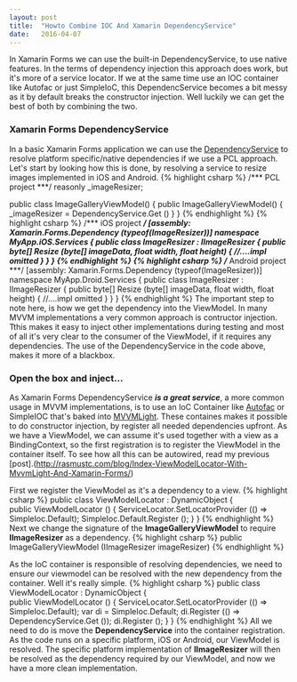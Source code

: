 ```yaml
---
layout: post
title:  "Howto Combine IOC And Xamarin DependencyService"
date:   2016-04-07
---
```


<p class="intro">
<span class="dropcap">I</span>n Xamarin Forms we can use the built-in DependencyService, to use native features. In the terms of dependency injection this approach does work, but it's more of a service locator. If we at the same time use an IOC container like Autofac or just SimpleIoC, this DependencService becomes a bit messy as it by default breaks the constructor injection. Well luckily we can get the best of both by combining the two.  
</p>

### Xamarin Forms DependencyService
In a basic Xamarin Forms application we can use the [DependencyService](https://developer.xamarin.com/guides/xamarin-forms/dependency-service/) to resolve platform specific/native dependencies if we use a PCL approach. Let's start by looking how this is done, by resolving a service to resize images implemented in iOS and Android.
{% highlight csharp %}
/*** PCL project ***/
reasonly _imageResizer;

public class ImageGalleryViewModel()
{
    public ImageGalleryViewModel()
    {
        _imageResizer = DependencyService.Get<IImageResizer> ()
    }
}
{% endhighlight %}
{% highlight csharp %}
/*** iOS project ***/
[assembly: Xamarin.Forms.Dependency (typeof(ImageResizer))]
namespace MyApp.iOS.Services
{
	public class ImageResizer : IImageResizer
	{
        public byte[] Resize (byte[] imageData, float width, float height)
		{
            //....impl omitted
        }
    }
}
{% endhighlight %}
{% highlight csharp %}
/*** Android project ***/
[assembly: Xamarin.Forms.Dependency (typeof(ImageResizer))]
namespace MyApp.Droid.Services
{
	public class ImageResizer : IImageResizer
	{
        public byte[] Resize (byte[] imageData, float width, float height)
		{
            //....impl omitted
        }
    }
}
{% endhighlight %}
The important step to note here, is how we get the dependency into the ViewModel. In many MVVM implementations a very common approach is contructor injection. Tthis makes it easy to inject other implementations during testing and most of all it's very clear to the consumer of the ViewModel, if it requires any dependencies. The use of the DependencyService in the code above, makes it more of a blackbox.

### Open the box and inject...
As Xamarin Forms DependencyService ___is a great service___, a more common usage in MVVM implementations, is to use an IoC Container like [Autofac](http://autofac.org/) or SimpleIOC that's baked into [MVVMLight](http://www.mvvmlight.net/).
These containes makes it possible to do constructor injection, by register all needed dependencies upfront. As we have a ViewModel, we can assume it's used together with a view as a BindingContext, so the first registration is to register the ViewModel in the container itself. To see how all this can be autowired, read my previous [post].(http://rasmustc.com/blog/Index-ViewModelLocator-With-MvvmLight-And-Xamarin-Forms/)

First we register the ViewModel as it's a dependency to a view.
{% highlight csharp %}
public class ViewModelLocator : DynamicObject
{    
    public ViewModelLocator ()
    {
        ServiceLocator.SetLocatorProvider (() => SimpleIoc.Default); 
        SimpleIoc.Default.Register<ImageGalleryViewModel> ();
    }
}
{% endhighlight %}
Next we change the signature of the __ImageGalleryViewModel__ to require __IImageResizer__ as a dependency.
{% highlight csharp %}
public ImageGalleryViewModel (IImageResizer imageResizer)
{% endhighlight %} 

As the IoC container is responsible of resolving dependencies, we need to ensure our viewmodel can be resolved with the new dependency from the container. Well it's really simple.
{% highlight csharp %}
public class ViewModelLocator : DynamicObject
{    
    public ViewModelLocator ()
    {
        ServiceLocator.SetLocatorProvider (() => SimpleIoc.Default);
        var di = SimpleIoc.Default;
        di.Register<IImageResizer> (() => DependencyService.Get<IImageResizer> ()); 
        di.Register<ImageGalleryViewModel> ();
    }
}
{% endhighlight %}
All we need to do is move the __DependencyService__ into the container registration. As the code runs on a specific platform, iOS or Android, our ViewModel is resolved. The specific platform implementation of __IImageResizer__ will then be resolved as the dependency required by our ViewModel, and now we have a more clean implementation.








